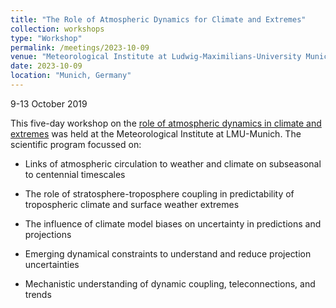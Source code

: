 ```yaml
---
title: "The Role of Atmospheric Dynamics for Climate and Extremes"
collection: workshops
type: "Workshop"
permalink: /meetings/2023-10-09
venue: "Meteorological Institute at Ludwig-Maximilians-University Munich"
date: 2023-10-09
location: "Munich, Germany"
---
```


9-13 October 2019


This five-day workshop on the [role of atmospheric dynamics in climate and extremes](https://www.aparc-climate.org/meetings/the-role-of-atmospheric-dynamics-for-climate-and-extremes/) was held at the Meteorological Institute at LMU-Munich.  The scientific program focussed on:

* Links of atmospheric circulation to weather and climate on subseasonal to centennial timescales

* The role of stratosphere-troposphere coupling in predictability of tropospheric climate and surface weather extremes

* The influence of climate model biases on uncertainty in predictions and projections

* Emerging dynamical constraints to understand and reduce projection uncertainties

* Mechanistic understanding of dynamic coupling, teleconnections, and trends


